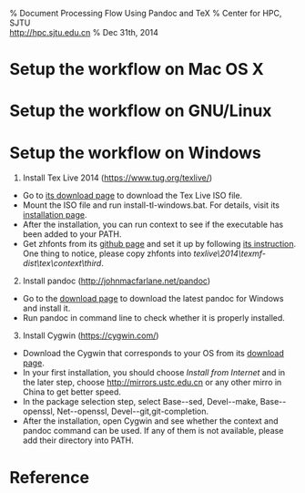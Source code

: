 % Document Processing Flow Using Pandoc and TeX
% Center for HPC, SJTU \
<http://hpc.sjtu.edu.cn>
% Dec 31th, 2014

Setup the workflow on Mac OS X
======

Setup the workflow on GNU/Linux
======

Setup the workflow on Windows
======
1. Install Tex Live 2014 (<https://www.tug.org/texlive/>)

* Go to [its download page](https://www.tug.org/texlive/acquire-iso.html) to download the Tex Live ISO file.
* Mount the ISO file and run install-tl-windows.bat. For details, visit its [installation page](https://www.tug.org/texlive/windows.html).
* After the installation, you can run context to see if the executable has been added to your PATH.
* Get zhfonts from its [github page](https://github.com/liyanrui/zhfonts) and set it up by following [its instruction](http://garfileo.is-programmer.com/posts/23740). One thing to notice, please copy zhfonts into *texlive\\2014\\texmf-dist\\tex\\context\\third*.

2. Install pandoc (<http://johnmacfarlane.net/pandoc>)

* Go to the [download page](https://github.com/jgm/pandoc/releases) to download the latest pandoc for Windows and install it.
* Run pandoc in command line to check whether it is properly installed.

3. Install Cygwin (<https://cygwin.com/>)

* Download the Cygwin that corresponds to your OS from its [download page](https://cygwin.com/install.html).
* In your first installation, you should choose *Install from Internet* and in the later step, choose <http://mirrors.ustc.edu.cn> or any other mirro in China to get better speed.
* In the package selection step, select Base--sed, Devel--make, Base--openssl, Net--openssl, Devel--git,git-completion.
* After the installation, open Cygwin and see whether the context and pandoc command can be used. If any of them is not available, please add their directory into PATH.


Reference
======

